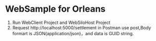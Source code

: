 # WebSample for Orleans

1. Run WebClient Project and WebSiloHost Project
2. Request http://localhost:5000/settlement in Postman use post,Body formart is JSON(application/json)，and data is GUID string.